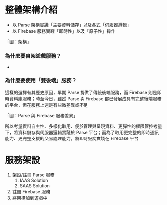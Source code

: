 # 整體架構介紹

* 以 Parse 架構實踐「主要資料儲存」以及各式「伺服器邏輯」
* 以 Firebase 服務實踐「即時性」以及「原子性」操作

「圖：架構」

### 為什麼要自架遊戲服務？

* 
### 為什麼要使用「雙後端」服務？

這樣的選擇有其歷史原因，早期 Parse 提供了傳統後端服務，而 Firebase 則是即時資料庫服務；時至今日，雖然 Parse 與 Firebase 都已發展成具有完整後端服務的平台，但在服務上還是有些微差異或不足

「圖：Parse 與 Firebase 服務差異」

所以考量資料自主性、多樣化取用、便於管理與呈現資料、更彈性的權限管控考量下，將資料儲存與伺服器邏輯實踐於 Parse 平台；而為了取用更完整的即時通訊能力、更完整支援的交易處理能力，將即時服務實踐在 Firebase 平台

# 服務架設

1. 架設/註冊 Parse 服務
   1. IAAS Solution
   2. SAAS Solution
2. 註冊 Firebase 服務
3. 將架構加到遊戲中



